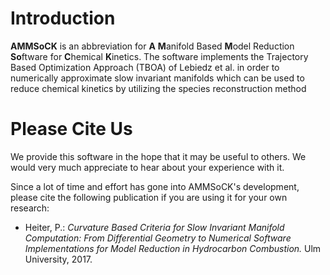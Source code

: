 # Introduction

**AMMSoCK** is an abbreviation for **A** **M**anifold Based **M**odel Reduction **So**ftware
for **C**hemical **K**inetics. The software implements the Trajectory Based Optimization Approach (TBOA) of Lebiedz et al. in order
to numerically approximate slow invariant manifolds which can be used
to reduce chemical kinetics by utilizing the species reconstruction method

# Please Cite Us
We provide this software in the hope that it may be useful to others. We would very much appreciate to hear about your experience with it.

Since a lot of time and effort has gone into AMMSoCK's development, please cite the following publication if you are using it for your own research:
* Heiter, P.: *Curvature Based Criteria for Slow Invariant Manifold Computation: From Differential Geometry to Numerical Software Implementations for Model Reduction in Hydrocarbon Combustion.* Ulm University, 2017.
